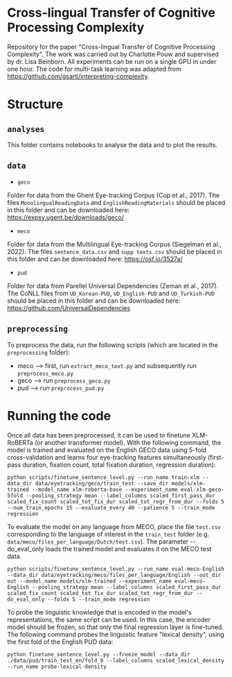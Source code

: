 # Cross-lingual Transfer of Cognitive Processing Complexity
Repository for the paper "Cross-lingual Transfer of Cognitive Processing Complexity". The work was carried out by Charlotte Pouw and supervised by dr. Lisa Beinborn. All experiments can be run on a single GPU in under one hour. The code for multi-task learning was adapted from https://github.com/gsarti/interpreting-complexity.

# Structure

## `analyses`
This folder contains notebooks to analyse the data and to plot the results.

## `data`
- `geco`

Folder for data from the Ghent Eye-tracking Corpus (Cop et al., 2017). The files `MonolingualReadingData` and `EnglishReadingMaterials` should be placed in this folder and can be downloaded here: https://expsy.ugent.be/downloads/geco/

- `meco`

Folder for data from the Multilingual Eye-tracking Corpus (Siegelman et al., 2022). The files `sentence_data.csv` and `supp texts.csv` should be placed in this folder and can be downloaded here: https://osf.io/3527a/

- `pud`

Folder for data from Parellel Universal Dependencies (Zeman et al., 2017). The CoNLL files from `UD_Korean-PUD`, `UD_English-PUD` and `UD_Turkish-PUD` should be placed in this folder and can be downloaded here: https://github.com/UniversalDependencies

## `preprocessing`

To preprocess the data, run the following scripts (which are located in the `preprocessing` folder):

- meco --> first, run `extract_meco_text.py` and subsequently run `preprocess_meco.py`
- geco --> run `preprocess_geco.py`
- pud --> run `preprocess_pud.py`

# Running the code

Once all data has been preprocessed, it can be used to finetune XLM-RoBERTa (or another transformer model). With the following command, the model is trained and evaluated on the English GECO data using 5-fold cross-validation and learns four eye-tracking features simultaneously (first-pass duration, fixation count, total fixation duration, regression duration):

```
python scripts/finetune_sentence_level.py --run_name train-xlm --data_dir data/eyetracking/geco/train_test --save_dir models/xlm-trained --model_name xlm-roberta-base --experiment_name eval-xlm-geco-5fold --pooling_strategy mean --label_columns scaled_first_pass_dur scaled_fix_count scaled_tot_fix_dur scaled_tot_regr_from_dur --folds 5 --num_train_epochs 15 --evaluate_every 40 --patience 5 --train_mode regression
```
To evaluate the model on any language from MECO, place the file `test.csv` corresponding to the language of interest in the `train_test` folder (e.g. `data/meco/files_per_language/Dutch/test.csv`). The parameter --do_eval_only loads the trained model and evaluates it on the MECO test data.
```
python scripts/finetune_sentence_level.py --run_name eval-meco-English --data_dir data/eyetracking/meco/files_per_language/English --out_dir out --model_name models/xlm-trained --experiment_name eval-meco-English --pooling_strategy mean --label_columns scaled_first_pass_dur scaled_fix_count scaled_tot_fix_dur scaled_tot_regr_from_dur --do_eval_only --folds 5 --train_mode regression
```
To probe the linguistic knowledge that is encoded in the model's representations, the same script can be used. In this case, the encoder model should be frozen, so that only the final regression layer is fine-tuned. The following command probes the linguistic feature "lexical density", using the first fold of the English PUD data:
```
python finetune_sentence_level.py --freeze_model --data_dir ./data/pud/train_test_en/fold_0 --label_columns scaled_lexical_density --run_name probe-lexical-density
```
